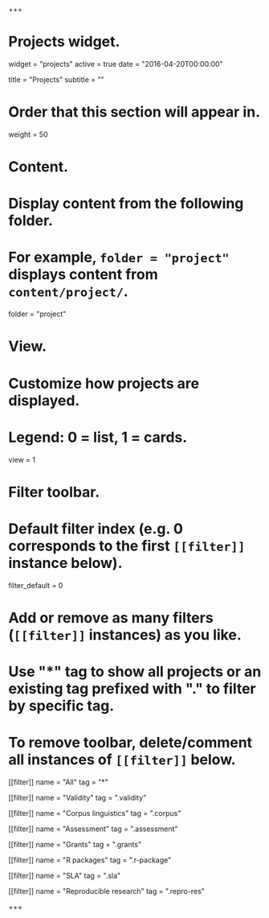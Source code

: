 +++
# Projects widget.
widget = "projects"
active = true
date = "2016-04-20T00:00:00"

title = "Projects"
subtitle = ""

# Order that this section will appear in.
weight = 50

# Content.
# Display content from the following folder.
# For example, `folder = "project"` displays content from `content/project/`.
folder = "project"

# View.
# Customize how projects are displayed.
# Legend: 0 = list, 1 = cards.
view = 1

# Filter toolbar.

# Default filter index (e.g. 0 corresponds to the first `[[filter]]` instance below).
filter_default = 0

# Add or remove as many filters (`[[filter]]` instances) as you like.
# Use "*" tag to show all projects or an existing tag prefixed with "." to filter by specific tag.
# To remove toolbar, delete/comment all instances of `[[filter]]` below.
[[filter]]
  name = "All"
  tag = "*"

[[filter]]
  name = "Validity"
  tag = ".validity"

[[filter]]
  name = "Corpus linguistics"
  tag = ".corpus"
  
[[filter]]
  name = "Assessment"
  tag = ".assessment"
  
[[filter]]
  name = "Grants"
  tag = ".grants"
  
[[filter]]
  name = "R packages"
  tag = ".r-package"
  
[[filter]]
  name = "SLA"
  tag = ".sla"

[[filter]]
  name = "Reproducible research"
  tag = ".repro-res"

+++

